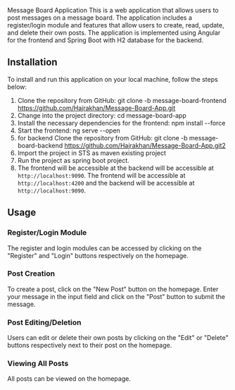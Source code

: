 Message Board Application
This is a web application that allows users to post messages on a message board. The application includes a register/login module and features that allow users to create, read, update, and delete their own posts. 
The application is implemented using Angular for the frontend and Spring Boot with H2 database for the backend.
## Installation
To install and run this application on your local machine, follow the steps below:
1. Clone the repository from GitHub:
git clone -b message-board-frontend https://github.com/Hajrakhan/Message-Board-App.git
2. Change into the project directory:
cd message-board-app
3. Install the necessary dependencies for the frontend:
npm install --force
4. Start the frontend:
ng serve --open
5. for backend Clone the repository from GitHub:
git clone -b message-board-backend https://github.com/Hajrakhan/Message-Board-App.git2
2. Import the project in STS as maven existing project
3. Run the project as spring boot project.
4. The frontend will be accessible at the backend will be accessible at `http://localhost:9090`.
The frontend will be accessible at `http://localhost:4200` and the backend will be accessible at `http://localhost:9090`.
## Usage
### Register/Login Module
The register and login modules can be accessed by clicking on the "Register" and "Login" buttons respectively on the homepage.
### Post Creation
To create a post, click on the "New Post" button on the homepage. Enter your message in the input field and click on the "Post" button to submit the message.
### Post Editing/Deletion
Users can edit or delete their own posts by clicking on the "Edit" or "Delete" buttons respectively next to their post on the homepage.
### Viewing All Posts
All posts can be viewed on the homepage.
